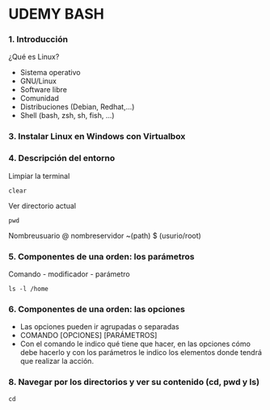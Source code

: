 # UDEMY BASH
### 1. Introducción
¿Qué es Linux?
- Sistema operativo
- GNU/Linux
- Software libre
- Comunidad
- Distribuciones (Debian, Redhat,...)
- Shell (bash, zsh, sh, fish, ...)

### 3. Instalar Linux en Windows con Virtualbox
### 4. Descripción del entorno
Limpiar la terminal
```
clear
```
Ver directorio actual
```
pwd
```
Nombreusuario @ nombreservidor ~(path) $ (usurio/root)
### 5. Componentes de una orden: los parámetros
Comando - modificador - parámetro
```
ls -l /home
```
### 6. Componentes de una orden: las opciones
- Las opciones pueden ir agrupadas o separadas
- COMANDO [OPCIONES] [PARÁMETROS]
- Con el comando le indico qué tiene que hacer, en las opciones cómo debe hacerlo y con los parámetros le indico los elementos donde tendrá que realizar la acción.

### 8. Navegar por los directorios y ver su contenido (cd, pwd y ls)
```
cd
```

